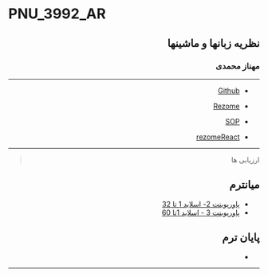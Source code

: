 # PNU_3992_AR

<div dir="rtl">
 
## نظریه زبانها و ماشینها

 
 
### مهناز محمدی 
 
---


- [Github](https://github.com/mohamadimahnaz)

- [Rezome](https://mohamadimahnaz.github.io/resome/)

- [SOP](https://mohamadimahnaz.github.io/sop/)

- [rezomeReact](https://mohamadimahnaz.github.io/)

------------------
> ارزیابی ها

##  میانترم 
- [پاورپوینت 2- اسلاید 1 تا 32](https://github.com/mohamadimahnaz/PNU_3992_AR/blob/main/%D9%85%D8%A7%D8%B4%DB%8C%D9%86%20%D9%85%D8%AA%D9%86%D8%A7%D9%87%DB%8C%20%D9%BE%D8%A7%D9%88%D8%B1%20%D9%BE%D9%88%DB%8C%D9%86%D8%AA%202-%D8%A7%D8%B3%D9%84%D8%A7%DB%8C%D8%AF%201%D8%AA%D8%A7%2032%20.mp4)
- [پاورپوینت 3 - اسلاید 1تا 60](https://github.com/mohamadimahnaz/PNU_3992_AR/blob/main/%D9%85%D8%A7%D8%B4%DB%8C%D9%86%20%D9%86%D8%A7%D9%85%D8%B9%DB%8C%D9%86%20%D9%BE%D8%A7%D9%88%D8%B1%D9%BE%D9%88%DB%8C%D9%86%D8%AA3-%D8%A7%D8%B3%D9%84%D8%A7%DB%8C%D8%AF%201%20%D8%AA%D8%A7%2060.rar)

##  پایان ترم

- 

------------------
